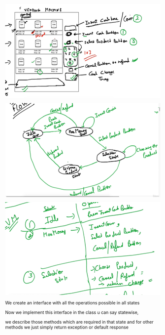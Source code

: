 ![img.png](InventoryCollection/img.png)

![img_1.png](InventoryCollection/img_1.png)

![img.png](InventoryCollection/img_2.png)

We create an interface with all the operations possible in all states

Now we implement this interface in the class u can say statewise,

we describe those methods which are required in that state and for other methods we just simply return exception or default response